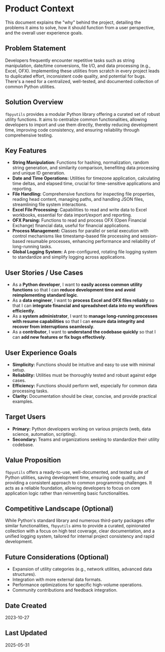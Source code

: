 # Product Context

This document explains the "why" behind the project, detailing the problems it aims to solve, how it should function from a user perspective, and the overall user experience goals.

## Problem Statement
Developers frequently encounter repetitive tasks such as string manipulation, date/time conversions, file I/O, and data processing (e.g., Excel, OFX). Implementing these utilities from scratch in every project leads to duplicated effort, inconsistent code quality, and potential for bugs. There's a need for a centralized, well-tested, and documented collection of common Python utilities.

## Solution Overview
`fbpyutils` provides a modular Python library offering a curated set of robust utility functions. It aims to centralize common functionalities, allowing developers to import and use them directly, thereby reducing development time, improving code consistency, and ensuring reliability through comprehensive testing.

## Key Features
- **String Manipulation:** Functions for hashing, normalization, random string generation, and similarity comparison, benefiting data processing and unique ID generation.
- **Date and Time Operations:** Utilities for timezone application, calculating time deltas, and elapsed time, crucial for time-sensitive applications and reporting.
- **File Handling:** Comprehensive functions for inspecting file properties, reading head content, managing paths, and handling JSON files, streamlining file system interactions.
- **Excel File Processing:** Capabilities to read and write data to Excel workbooks, essential for data import/export and reporting.
- **OFX Parsing:** Functions to read and process OFX (Open Financial Exchange) financial data, useful for financial applications.
- **Process Management:** Classes for parallel or serial execution with control mechanisms like timestamp-based file processing and session-based resumable processes, enhancing performance and reliability of long-running tasks.
- **Global Logging System:** A pre-configured, rotating file logging system to standardize and simplify logging across applications.

## User Stories / Use Cases
- As a **Python developer**, I want to **easily access common utility functions** so that I can **reduce development time and avoid reimplementing standard logic**.
- As a **data engineer**, I want to **process Excel and OFX files reliably** so that I can **integrate financial and spreadsheet data into my workflows efficiently**.
- As a **system administrator**, I want to **manage long-running processes with resume capabilities** so that I can **ensure data integrity and recover from interruptions seamlessly**.
- As a **contributor**, I want to **understand the codebase quickly** so that I can **add new features or fix bugs effectively**.

## User Experience Goals
- **Simplicity:** Functions should be intuitive and easy to use with minimal setup.
- **Reliability:** Utilities must be thoroughly tested and robust against edge cases.
- **Efficiency:** Functions should perform well, especially for common data processing tasks.
- **Clarity:** Documentation should be clear, concise, and provide practical examples.

## Target Users
- **Primary:** Python developers working on various projects (web, data science, automation, scripting).
- **Secondary:** Teams and organizations seeking to standardize their utility codebase.

## Value Proposition
`fbpyutils` offers a ready-to-use, well-documented, and tested suite of Python utilities, saving development time, ensuring code quality, and providing a consistent approach to common programming challenges. It acts as a reliable foundation, allowing developers to focus on core application logic rather than reinventing basic functionalities.

## Competitive Landscape (Optional)
While Python's standard library and numerous third-party packages offer similar functionalities, `fbpyutils` aims to provide a curated, opinionated collection with a focus on high test coverage, clear documentation, and a unified logging system, tailored for internal project consistency and rapid development.

## Future Considerations (Optional)
- Expansion of utility categories (e.g., network utilities, advanced data structures).
- Integration with more external data formats.
- Performance optimizations for specific high-volume operations.
- Community contributions and feedback integration.

## Date Created
2023-10-27

## Last Updated
2025-05-31
